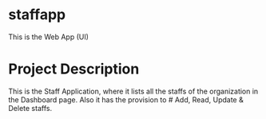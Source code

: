 # staffapp
This is the Web App (UI)

# Project Description
This is the Staff Application, where it lists all the staffs of the organization in the Dashboard page.
Also it has the provision to # Add, Read, Update & Delete staffs.
